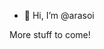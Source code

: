 - 👋 Hi, I’m @arasoi

More stuff to come! 

<!---
arasoi/arasoi is a ✨ special ✨ repository because its `README.md` (this file) appears on your GitHub profile.
You can click the Preview link to take a look at your changes.
--->
